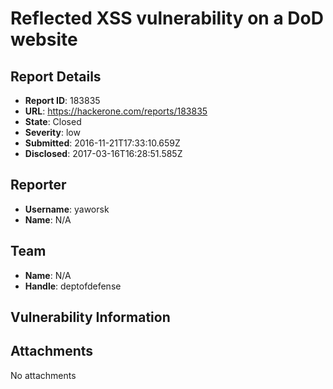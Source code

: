 # Reflected XSS vulnerability on a DoD website

## Report Details
- **Report ID**: 183835
- **URL**: https://hackerone.com/reports/183835
- **State**: Closed
- **Severity**: low
- **Submitted**: 2016-11-21T17:33:10.659Z
- **Disclosed**: 2017-03-16T16:28:51.585Z

## Reporter
- **Username**: yaworsk
- **Name**: N/A

## Team
- **Name**: N/A
- **Handle**: deptofdefense

## Vulnerability Information


## Attachments
No attachments
